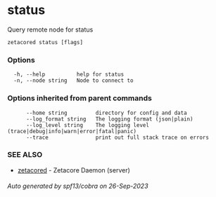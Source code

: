 # status

Query remote node for status

```
zetacored status [flags]
```

### Options

```
  -h, --help          help for status
  -n, --node string   Node to connect to 
```

### Options inherited from parent commands

```
      --home string         directory for config and data 
      --log_format string   The logging format (json|plain) 
      --log_level string    The logging level (trace|debug|info|warn|error|fatal|panic) 
      --trace               print out full stack trace on errors
```

### SEE ALSO

* [zetacored](zetacored.md)	 - Zetacore Daemon (server)

###### Auto generated by spf13/cobra on 26-Sep-2023
